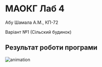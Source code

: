 # МАОКГ Лаб 4
Абу Шамала А.М., КП-72

Варіант №1 (Сільский будинок)

## Результат роботи програми

![animation](animation.gif)

